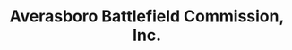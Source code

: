 ---
layout: repo
title: "Averasboro Battlefield Commission, Inc."
id: 4805
permalink: repos/4805/
---